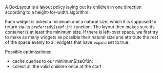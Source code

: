 A BoxLayout is a layout policy laying out its children in one direction according to a height-for-width algorithm.

Each widget is asked a minimum and a natural size, which it is supposed to return via its `preferredSizeOf:in:` function. The layout then makes sure its container is at least the minimum size. If there is left-over space, we first try to make as many widgets as possible their natural size and attribute the rest of the space evenly to all widgets that have `expand` set to true.

Possible optimizations:
- cache queries to our minimumSizeOf:in:
- collect all the valid children once at the start